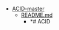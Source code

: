 - <a href = "E:\Node_projects\Node_Way\ArchivTSH_2\ArhivTimur_2\ACID-master\cat.ACID-master\dir.ACID-master.md">ACID-master</a>
    - <a href = "E:\Node_projects\Node_Way\ArchivTSH_2\ArhivTimur_2\ACID-master\README.md">README.md</a>
        - *# ACID

